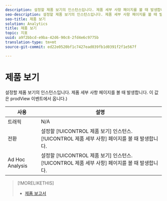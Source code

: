 ```yaml
---
description: 설정할 제품 보기의 인스턴스입니다. 제품 세부 사항 페이지를 볼 때 발생합니다. 이 값은 prodView 이벤트에서 옵니다.)
seo-description: 설정할 제품 보기의 인스턴스입니다. 제품 세부 사항 페이지를 볼 때 발생합니다. 이 값은 prodView 이벤트에서 옵니다.)
seo-title: 제품 보기
solution: Analytics
title: 제품 보기
topic: 지표
uuid: a9f2bbcd-e9ba-42d6-90c8-2fd4e6c9775b
translation-type: tm+mt
source-git-commit: ed22e0520bf1c7427ead039fb1d0391f2f1e567f

---
```



# 제품 보기

설정할 제품 보기의 인스턴스입니다. 제품 세부 사항 페이지를 볼 때 발생합니다. 이 값은 prodView 이벤트에서 옵니다.)

| 사용 | 설명 |
|---|---|
| 트래픽 | N/A |
| 전환 | 설정할 [!UICONTROL 제품 보기] 인스턴스. [!UICONTROL 제품 세부 사항] 페이지를 볼 때 발생합니다. |
| Ad Hoc Analysis | 설정할 [!UICONTROL 제품 보기] 인스턴스. [!UICONTROL 제품 세부 사항] 페이지를 볼 때 발생합니다. |

>[!MORELIKETHIS]
>
>* [제품 보고서](/help/components/c-variables/dimensionslist/reports-products.md)

